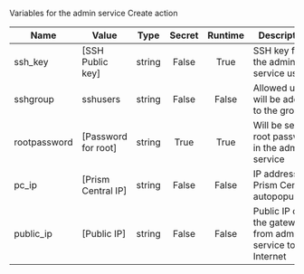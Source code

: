Variables for the admin service Create action

|Name|Value|Type|Secret|Runtime|Description|
|---|---|---|:---:|:---:|---|
|ssh_key|[SSH Public key]|string|False|True|SSH key for the admin service user|
|sshgroup|sshusers|string|False|False|Allowed users will be added to the group|
|rootpassword|[Password for root]|string|True|True|Will be set as root password in the admin service|
|pc_ip|[Prism Central IP]|string|False|False|IP address for Prism Central, autopopulated|
|public_ip|[Public IP]|string|False|False|Public IP of the gateway from admin service to Internet|
